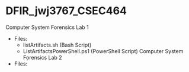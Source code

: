 # DFIR_jwj3767_CSEC464
Computer System Forensics Lab 1
 - Files: 
    - listArtifacts.sh (Bash Script)
    - ListArtifactsPowerShell.ps1 (PowerShell Script)
Computer System Forensics Lab 2
 - Files:
